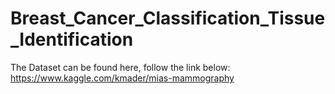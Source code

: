 # Breast_Cancer_Classification_Tissue_Identification
The Dataset can be found here, follow the link below:
https://www.kaggle.com/kmader/mias-mammography
